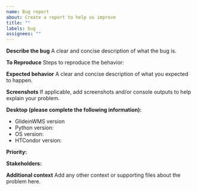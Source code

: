 ```yaml
---
name: Bug report
about: Create a report to help us improve
title: ""
labels: bug
assignees: ""
---
```


**Describe the bug**
A clear and concise description of what the bug is.

**To Reproduce**
Steps to reproduce the behavior:

**Expected behavior**
A clear and concise description of what you expected to happen.

**Screenshots**
If applicable, add screenshots and/or console outputs to help explain your problem.

**Desktop (please complete the following information):**

-   GlideinWMS version
-   Python version:
-   OS version:
-   HTCondor version:

**Priority:**

**Stakeholders:**

**Additional context**
Add any other context or supporting files about the problem here.
